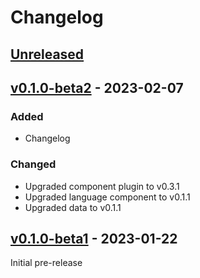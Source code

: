 Changelog
=========

[Unreleased]
------------

[v0.1.0-beta2] - 2023-02-07
---------------------------

### Added

- Changelog

### Changed

- Upgraded component plugin to v0.3.1
- Upgraded language component to v0.1.1
- Upgraded data to v0.1.1

[v0.1.0-beta1] - 2023-01-22
---------------------------

Initial pre-release

[Unreleased]: https://github.com/marytts/voice-serbski-institut-dsb-juro
[v0.1.0-beta2]: https://github.com/marytts/voice-serbski-institut-dsb-juro/releases/tag/v0.1.0-beta2
[v0.1.0-beta1]: https://github.com/marytts/voice-serbski-institut-dsb-juro/releases/tag/v0.1.0-beta1
